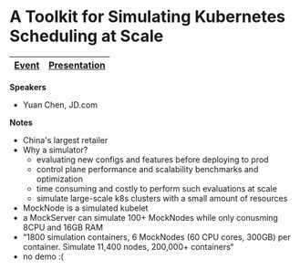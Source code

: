 # A Toolkit for Simulating Kubernetes Scheduling at Scale

| [Event](https://sched.co/UaVk) | [Presentation](presentation/JD-JoySim.pdf)
| - | - |

**Speakers**
* Yuan Chen, JD.com

**Notes**
* China's largest retailer
* Why a simulator?
  * evaluating new configs and features before deploying to prod
  * control plane performance and scalability benchmarks and optimization
  * time consuming and costly to perform such evaluations at scale
  * simulate large-scale k8s clusters with a small amount of resources
* MockNode is a simulated kubelet
* a MockServer can simulate 100+ MockNodes while only conusming 8CPU and 16GB RAM
* “1800 simulation containers, 6 MockNodes (60 CPU cores, 300GB) per container. Simulate 11,400 nodes, 200,000+ containers“
* no demo :(